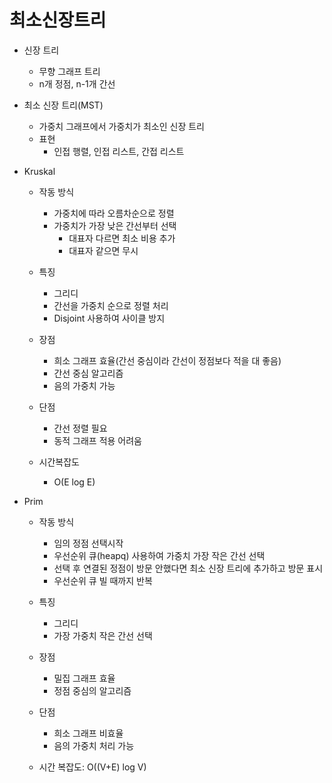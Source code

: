 # 최소신장트리
- 신장 트리
    * 무향 그래프 트리
    * n개 정점, n-1개 간선
- 최소 신장 트리(MST)
    * 가중치 그래프에서 가중치가 최소인 신장 트리
    * 표현
      * 인접 행렬, 인접 리스트, 간접 리스트
- Kruskal
    * 작동 방식
      * 가중치에 따라 오름차순으로 정렬
      * 가중치가 가장 낮은 간선부터 선택
        * 대표자 다르면 최소 비용 추가
        * 대표자 같으면 무시

    * 특징
      * 그리디
      * 간선을 가중치 순으로 정렬 처리
      * Disjoint 사용하여 사이클 방지
    * 장점
      * 희소 그래프 효율(간선 중심이라 간선이 정점보다 적을 대 좋음)
      * 간선 중심 알고리즘
      * 음의 가중치 가능
    * 단점
      * 간선 정렬 필요
      * 동적 그래프 적용 어려움
    * 시간복잡도
      * O(E log E)


- Prim
    * 작동 방식
      * 임의 정점 선택시작
      * 우선순위 큐(heapq) 사용하여 가중치 가장 작은 간선 선택
      * 선택 후 연결된 정점이 방문 안했다면 최소 신장 트리에 추가하고 방문 표시
      * 우선순위 큐 빌 때까지 반복

    * 특징
      * 그리디
      * 가장 가중치 작은 간선 선택
    * 장점
      * 밀집 그래프 효율
      * 정점 중심의 알고리즘
    * 단점
      * 희소 그래프 비효율
      * 음의 가중치 처리 가능
    * 시간 복잡도: O((V+E) log V)